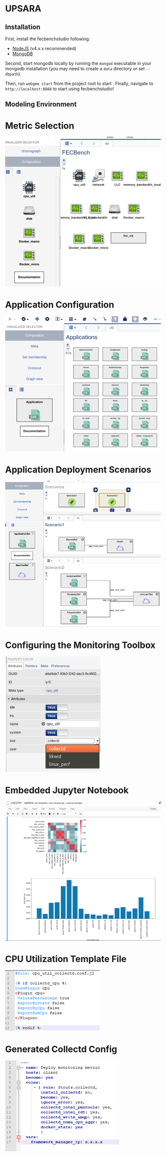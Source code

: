 # UPSARA
## Installation
First, install the fecbenchstudio following:
- [NodeJS](https://nodejs.org/en/) (v4.x.x recommended)
- [MongoDB](https://www.mongodb.com/)

Second, start mongodb locally by running the `mongod` executable in your mongodb installation (you may need to create a `data` directory or set `--dbpath`).

Then, run `webgme start` from the project root to start . Finally, navigate to `http://localhost:8888` to start using fecbenchstudio!

## Modeling Environment


# Metric Selection
![Alt text](./img/usecase_metric.PNG "Metric Selection")

# Application Configuration
![Alt text](./img/application_model.PNG "Application Configuration")

# Application Deployment Scenarios
![Alt text](./img/scenario_model.PNG "Application Deployment Scenarios")

# Configuring the Monitoring Toolbox
![Alt text](./img/cpu_collectd.PNG "Configuring the Monitoring Toolbox")

# Embedded Jupyter Notebook 
![Alt text](./img/jupyter_viz.PNG "Embedded Jupyter Notebook")

# CPU Utilization Template File
![Alt text](./img/cpu_util_template.PNG "CPU Utilization Template File")

# Generated Collectd Config
![Alt text](./img/generated_cpu_util_yaml.PNG "Generated Collectd Config")






